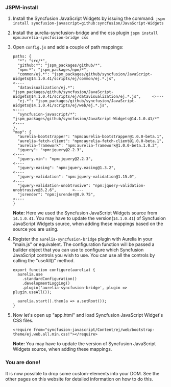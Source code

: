 <br/>

### JSPM-install

1. Install the Syncfusion JavaScript Widgets by issuing the command:
`jspm install syncfusion-javascript=github:syncfusion/JavaScript-Widgets`


2. Install the aurelia-syncfusion-bridge and the css plugin
`jspm install npm:aurelia-syncfusion-bridge css`


3. Open `config.js` and add a couple of path mappings: 
    
    ```
    paths: {
      "*": "src/*",
      "github:*": "jspm_packages/github/*",
      "npm:*": "jspm_packages/npm/*",
      "common/ej.*": "jspm_packages/github/syncfusion/JavaScript-Widgets@14.1.0.41/scripts/ej/common/ej.*.js",                           <----
      "datavisualization/ej.*": "jspm_packages/github/syncfusion/JavaScript-Widgets@14.1.0.41/scripts/ej/datavisualization/ej.*.js",     <----
      "ej.*": "jspm_packages/github/syncfusion/JavaScript-Widgets@14.1.0.41/scripts/ej/web/ej.*.js",                                     <----
      "syncfusion-javascript/*": "jspm_packages/github/syncfusion/JavaScript-Widgets@14.1.0.41/*"                                     <----      
    },
    "map": {
      "aurelia-bootstrapper": "npm:aurelia-bootstrapper@1.0.0-beta.1",
      "aurelia-fetch-client": "npm:aurelia-fetch-client@1.0.0-beta.1",
      "aurelia-framework": "npm:aurelia-framework@1.0.0-beta.1.0.2",
      "jquery": "npm:jquery@2.2.3",                                                     <----
      "jquery.min": "npm:jquery@2.2.3",                                                 <----
      "jquery-easing": "npm:jquery.easing@1.3.2",                                       <----
      "jquery-validation": "npm:jquery-validation@1.15.0",                              <----
      "jquery-validation-unobtrusive": "npm:jquery-validation-unobtrusive@3.2.6",       <----
      "jsrender": "npm:jsrender@0.9.75",                                                <----
    }
    ```
   **Note:** Here we used the Syncfusion JavaScript Widgets source from `14.1.0.41`. You may have to update the version(`14.1.0.41`) of Syncfusion JavaScript Widgets source, when adding these mappings based on the source you are using. 
 
 
4. Register the `aurelia-syncfusion-bridge` plugin with Aurelia in your "main.js" or equivalent. The configuration function will be passed a builder object that you can use to configure which Syncfusion JavaScript controls you wish to use. You can use all the controls by calling the "useAll()" method.
    
    ```
    export function configure(aurelia) {
      aurelia.use
        .standardConfiguration()
        .developmentLogging()
        .plugin('aurelia-syncfusion-bridge', plugin => plugin.useAll());

      aurelia.start().then(a => a.setRoot());
    }
    ```
    
5. Now let's open up "app.html" and load Syncfusion JavaScript Widget's CSS files.
    
    ```
    <require from="syncfusion-javascript/Content/ej/web/bootstrap-theme/ej.web.all.min.css!"></require>
    ``` 
   **Note:** You may have to update the version of Syncfusion JavaScript Widgets source, when adding these mappings.
   <br/>
### You are done!
It is now possible to drop some custom-elements into your DOM. See the other pages on this website for detailed information on how to do this.
